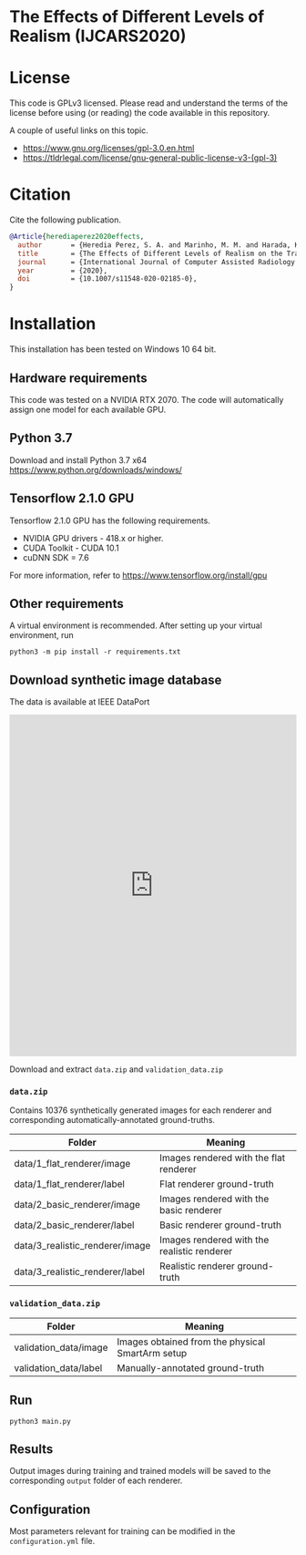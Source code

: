 # The Effects of Different Levels of Realism (IJCARS2020)

# License
This code is GPLv3 licensed. Please read and understand the terms of the license before using (or reading) the code available in this repository.
 
A couple of useful links on this topic.
- https://www.gnu.org/licenses/gpl-3.0.en.html
- https://tldrlegal.com/license/gnu-general-public-license-v3-(gpl-3)

# Citation
Cite the following publication.
```bibtex
@Article{herediaperez2020effects,
  author       = {Heredia Perez, S. A. and Marinho, M. M. and Harada, K. and Mitsuishi, Mamoru},
  title        = {The Effects of Different Levels of Realism on the Training of CNNs with only Synthetic Images for the Semantic Segmentation of Robotic Instruments in a Head Phantom},
  journal      = {International Journal of Computer Assisted Radiology and Surgery (IJCARS)},
  year         = {2020},
  doi          = {10.1007/s11548-020-02185-0},
}
```
# Installation
This installation has been tested on Windows 10 64 bit.

## Hardware requirements
This code was tested on a NVIDIA RTX 2070. The code will automatically assign one model for each available GPU.

## Python 3.7 
Download and install Python 3.7 x64
https://www.python.org/downloads/windows/

## Tensorflow 2.1.0 GPU
Tensorflow 2.1.0 GPU has the following requirements.
- NVIDIA GPU drivers - 418.x or higher.
- CUDA Toolkit - CUDA 10.1
- cuDNN SDK = 7.6

For more information, refer to
https://www.tensorflow.org/install/gpu

## Other requirements
A virtual environment is recommended. After setting up your virtual environment, run
```shell script
python3 -m pip install -r requirements.txt
```

## Download synthetic image database
The data is available at IEEE DataPort
<iframe width="100%" height="600" src="https://ieee-dataport.org/open-access/synthetic-images-semantic-segmentation-robotic-instruments-head-phantom/embed" frameborder="0" class="embed-textarea" allowfullscreen="true" webkitallowfullscreen="true" mozallowfullscreen="true"></iframe>

Download and extract `data.zip` and `validation_data.zip`

### `data.zip`
Contains 10376 synthetically generated images for each renderer and corresponding automatically-annotated ground-truths. 

|Folder|Meaning|
|---|---|
|data/1_flat_renderer/image|Images rendered with the flat renderer|
|data/1_flat_renderer/label|Flat renderer ground-truth|
|data/2_basic_renderer/image|Images rendered with the basic renderer|
|data/2_basic_renderer/label|Basic renderer ground-truth|
|data/3_realistic_renderer/image|Images rendered with the realistic renderer|
|data/3_realistic_renderer/label|Realistic renderer ground-truth|

### `validation_data.zip`
|Folder|Meaning|
|---|---|
|validation_data/image|Images obtained from the physical SmartArm setup|
|validation_data/label|Manually-annotated ground-truth|


## Run 
```shell script
python3 main.py
```

## Results
Output images during training and trained models will be saved to the corresponding `output` folder of each renderer.

## Configuration
Most parameters relevant for training can be modified in the `configuration.yml` file. 
